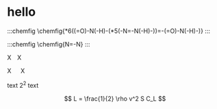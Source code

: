 # hello

:::chemfig
\chemfig{*6((=O)-N(-H)-(*5(-N=-N(-H)-))=-(=O)-N(-H)-)}
:::

:::chemfig
\chemfig{N=-N}
:::

X&emsp;X

X &emsp; X

text $2^2$ text

$$
L = \frac{1}{2} \rho v^2 S C_L
$$
